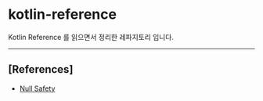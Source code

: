 # kotlin-reference

Kotlin Reference 를 읽으면서 정리한 레파지토리 입니다.

***

## [References]

- [Null Safety](references/null-safety.md)
